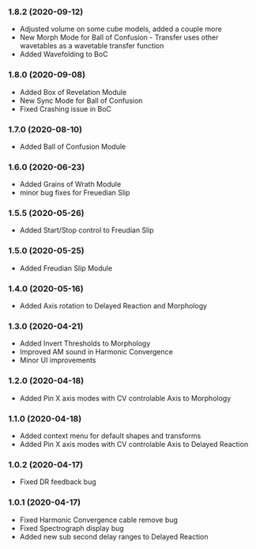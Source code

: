 ### 1.8.2 (2020-09-12)
- Adjusted volume on some cube models, added a couple more
- New Morph Mode for Ball of Confusion - Transfer uses other wavetables as a wavetable transfer function
- Added Wavefolding to BoC

### 1.8.0 (2020-09-08)
- Added Box of Revelation Module
- New Sync Mode for Ball of Confusion
- Fixed Crashing issue in BoC

### 1.7.0 (2020-08-10)
- Added Ball of Confusion Module

### 1.6.0 (2020-06-23)
- Added Grains of Wrath Module
- minor bug fixes for Freuedian Slip

### 1.5.5 (2020-05-26)
- Added Start/Stop control to Freudian Slip

### 1.5.0 (2020-05-25)
- Added Freudian Slip Module

### 1.4.0 (2020-05-16)
- Added Axis rotation to Delayed Reaction and Morphology

### 1.3.0 (2020-04-21)
- Added Invert Thresholds to Morphology
- Improved AM sound in Harmonic Convergence
- Minor UI improvements

### 1.2.0 (2020-04-18)
- Added Pin X axis modes with CV controlable Axis to Morphology

### 1.1.0 (2020-04-18)
- Added context menu for default shapes and transforms
- Added Pin X axis modes with CV controlable Axis to Delayed Reaction

### 1.0.2 (2020-04-17)
- Fixed DR feedback bug

### 1.0.1 (2020-04-17)
- Fixed Harmonic Convergence cable remove bug
- Fixed Spectrograph display bug
- Added new sub second delay ranges to Delayed Reaction

